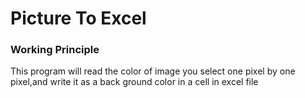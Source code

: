 # Picture To Excel

### Working Principle

This program will read the color of image you select one pixel by one pixel,and write it as a back ground color in a cell in excel file

